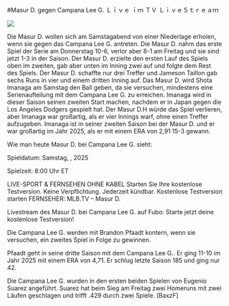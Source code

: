 #Masur D. gegen Campana Lee G. Ｌｉｖｅ ｉｍ ＴＶ ＬｉｖｅＳｔｒｅａｍ  
  
  
[![](https://i.imgur.com/qSNzIqt.png)](https://movie.rssnews.media/gPzTiJYu.php)  
  
Die Masur D. wollen sich am Samstagabend von einer Niederlage erholen, wenn sie gegen das Campana Lee G. antreten. Die Masur D. nahm das erste Spiel der Serie am Donnerstag 10-6, verlor aber 8-1 am Freitag und sie sind jetzt 1-3 in der Saison. Der Masur D. erzielte den ersten Lauf des Spiels oben im zweiten, gab aber unten im Inning zwei auf und folgte dem Rest des Spiels. Der Masur D. schaffte nur drei Treffer und Jameson Taillon gab sechs Runs in vier und einem dritten Inning auf. Das Masur D. wird Shota Imanaga am Samstag den Ball geben, da sie versuchen, mindestens eine Serienaufteilung mit dem Campana Lee G. zu erreichen. Imanaga wird in dieser Saison seinen zweiten Start machen, nachdem er in Japan gegen die Los Angeles Dodgers gespielt hat. Der Masur D.H würde das Spiel verlieren, aber Imanaga war großartig, als er vier Innings warf, ohne einen Treffer aufzugeben. Imanaga ist in seiner zweiten Saison bei der Masur D. und er war großartig im Jahr 2025, als er mit einem ERA von 2,91 15-3 gewann.

Wie man heute Masur D. bei Campana Lee G. sieht:

Spieldatum: Samstag, , 2025

Spielzeit: 8:00 Uhr ET

LIVE-SPORT & FERNSEHEN OHNE KABEL
Starten Sie Ihre kostenlose Testversion. Keine Verpflichtung. Jederzeit kündbar.
Kostenlose Testversion starten
FERNSEHER: MLB.TV – Masur D.

Livestream des Masur D. bei Campana Lee G. auf Fubo: Starte jetzt deine kostenlose Testversion!

Die Campana Lee G. werden mit Brandon Pfaadt kontern, wenn sie versuchen, ein zweites Spiel in Folge zu gewinnen.

Pfaadt geht in seine dritte Saison mit dem Campana Lee G.. Er ging 11-10 im Jahr 2025 mit einem ERA von 4,71. Er schlug letzte Saison 185 und ging nur 42.

Die Campana Lee G. wurden in den ersten beiden Spielen von Eugenio Suarez angeführt. Suarez hat beim Sieg am Freitag zwei Homeruns mit zwei Läufen geschlagen und trifft .429 durch zwei Spiele. [BaxzF]
